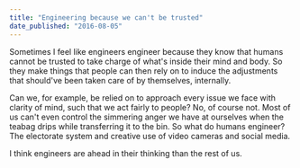 ```yaml
---
title: "Engineering because we can't be trusted"
date_published: "2016-08-05"
---
```


Sometimes I feel like engineers engineer because they know that humans cannot be trusted to take charge of what's inside their mind and body. So they make things that people can then rely on to induce the adjustments that should've been taken care of by themselves, internally.

Can we, for example, be relied on to approach every issue we face with clarity of mind, such that we act fairly to people? No, of course not. Most of us can't even control the simmering anger we have at ourselves when the teabag drips while transferring it to the bin. So what do humans engineer? The electorate system and creative use of video cameras and social media.

I think engineers are ahead in their thinking than the rest of us.
